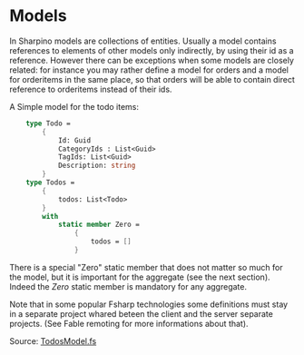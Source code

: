 # Models

In Sharpino models are collections of entities.
Usually a model contains references to elements of other models only indirectly, by using their id as a reference.
However there can be exceptions when some models are closely related: for instance you may rather define a model for orders and a model for orderitems in the same place, so that orders will be able to contain direct reference to orderitems instead of their ids.

A Simple model for the todo items:

```FSharp
    type Todo =
        {
            Id: Guid
            CategoryIds : List<Guid>
            TagIds: List<Guid>
            Description: string
        }
    type Todos =
        {
            todos: List<Todo>
        }
        with
            static member Zero =
                {
                    todos = []
                }
```

There is a special "Zero" static member that does not matter so much for the model, but it is important for the aggregate (see the next section). Indeed the _Zero_ static member is mandatory for any aggregate.

Note that in some popular Fsharp technologies some definitions must stay in a separate project whared beteen the client and the server separate projects.
(See Fable remoting for more informations about that).

Source: [TodosModel.fs](https://github.com/tonyx/Micro_ES_FSharp_Lib/blob/main/Sharpino.Sample/models/TodosModel.fs)

